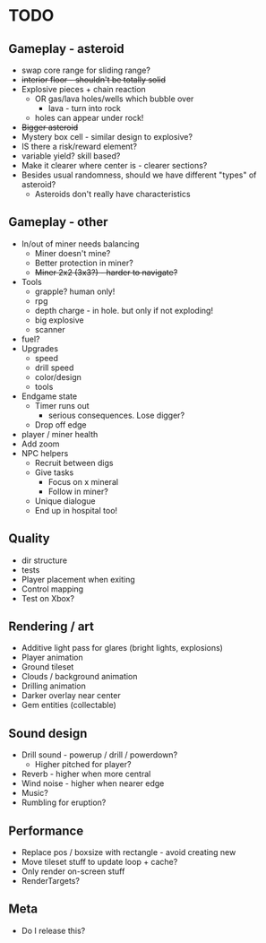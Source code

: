 # TODO

## Gameplay - asteroid

- swap core range for sliding range?
- ~~interior floor - shouldn't be totally solid~~
- Explosive pieces + chain reaction
    - OR gas/lava holes/wells which bubble over
        - lava - turn into rock
    - holes can appear under rock!
- ~~Bigger asteroid~~
- Mystery box cell - similar design to explosive?
- IS there a risk/reward element?
- variable yield? skill based?
- Make it clearer where center is - clearer sections?
- Besides usual randomness, should we have different "types" of asteroid?
    - Asteroids don't really have characteristics

## Gameplay - other

- In/out of miner needs balancing
    - Miner doesn't mine?
    - Better protection in miner?
    - ~~Miner 2x2 (3x3?) - harder to navigate?~~
- Tools
    - grapple? human only!
    - rpg
    - depth charge - in hole. but only if not exploding!
    - big explosive
    - scanner
- fuel?
- Upgrades
    - speed
    - drill speed
    - color/design
    - tools
- Endgame state
    - Timer runs out
      - serious consequences. Lose digger?
    - Drop off edge
- player / miner health
- Add zoom
- NPC helpers
    - Recruit between digs
    - Give tasks
        - Focus on x mineral
        - Follow in miner?
    - Unique dialogue
    - End up in hospital too!

## Quality

- dir structure
- tests
- Player placement when exiting
- Control mapping
- Test on Xbox?

## Rendering / art

- Additive light pass for glares (bright lights, explosions)
- Player animation
- Ground tileset
- Clouds / background animation
- Drilling animation
- Darker overlay near center
- Gem entities (collectable)

## Sound design

- Drill sound - powerup / drill / powerdown?
    - Higher pitched for player?
- Reverb - higher when more central
- Wind noise - higher when nearer edge
- Music?
- Rumbling for eruption?

## Performance

- Replace pos / boxsize with rectangle - avoid creating new
- Move tileset stuff to update loop + cache?
- Only render on-screen stuff
- RenderTargets?

## Meta

- Do I release this?
